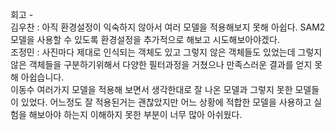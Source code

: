 회고 -   
김우찬 : 아직 환경설정이 익숙하지 않아서 여러 모델을 적용해보지 못해 아쉽다. SAM2 모델을 사용할 수 있도록 환경설정을 추가적으로 해보고 시도해보아야겠다.  
조정민 : 사진마다 제대로 인식되는 객체도 있고 그렇지 않은 객체들도 있었는데 그렇지 않은 객체들을 구분하기위해서 다양한 필터과정을 거쳤으나 만족스러운 결과를 얻지 못해 아쉽습니다.  
이동수  여러가지 모델을 적용해 보면서 생각한대로 잘 나온 모델과 그렇지 못한 모델들이 있었다. 어느정도 잘 적용된거는 괜찮았지만 어느 상황에 적합한 모델을 사용하고 실험을 해보아야 하는지 이해하지 못한 부분이 너무 많아 아쉬웠다.  
